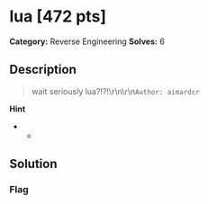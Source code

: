# lua [472 pts]

**Category:** Reverse Engineering
**Solves:** 6

## Description
>wait seriously lua?!?!\r\n\r\n`Author: aimardcr`

**Hint**
* -

## Solution

### Flag

